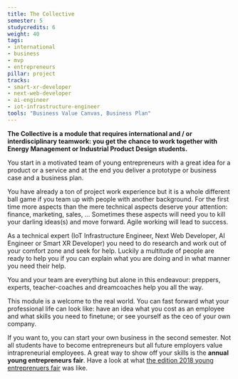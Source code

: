 ```yaml
---
title: The Collective
semester: 5
studycredits: 6
weight: 40
tags:
- international
- business
- mvp
- entrepreneurs
pillar: project
tracks:
- smart-xr-developer
- next-web-developer
- ai-engineer
- iot-infrastructure-engineer
tools: "Business Value Canvas, Business Plan"
---
```


**The Collective is a module that requires international and / or interdisciplinary teamwork: you get the chance to work together with Energy Management or Industrial Product Design students.**

You start in a motivated team of young entrepreneurs with a great idea for a product or a service and at the end you deliver a prototype or business case and a business plan.

You have already a ton of project work experience but it is a whole different ball game if you team up with people with another background. For the first time more aspects than the mere technical aspects deserve your attention: finance, marketing, sales, ... Sometimes these aspects will need you to kill your darling ideas(s) and move forward. Agile working will lead to success.

As a technical expert (IoT Infrastructure Engineer, Next Web Developer, AI Engineer or Smart XR Developer) you need to do research and work out of your comfort zone and seek for help. Luckily a multitude of people are ready to help you if you can explain what you are doing and in what manner you need their help.

You and your team are everything but alone in this endeavour: preppers, experts, teacher-coaches and dreamcoaches help you all the way.

This module is a welcome to the real world. You can fast forward what your professional life can look like: have an idea what you cost as an employee and what skills you need to finetune; or see yourself as the ceo of your own company.
 
If you want to, you can start your own business in the second semester. Not all students have to become entrepreneurs but all future employers value intrapreneurial employees. A great way to show off your skills is the **annual young entrepreneurs fair**. Have a look at what [the edition 2018 young entreprenuers fair](https://www.facebook.com/watch/?v=316377529003792) was like.
